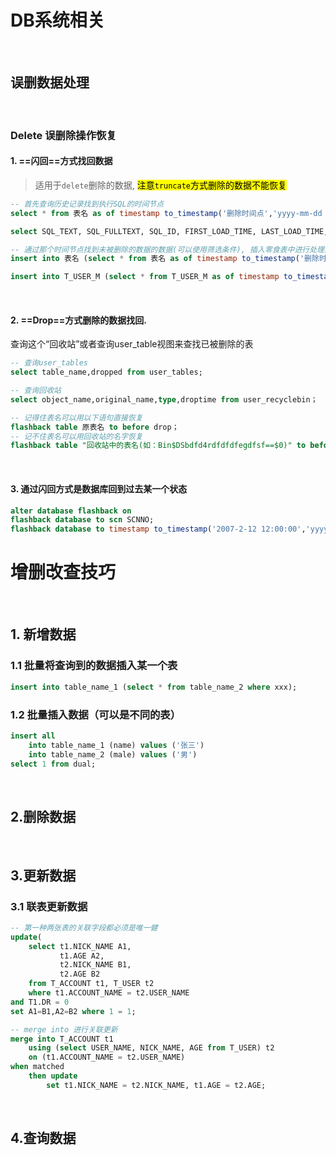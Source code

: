 
# DB系统相关  
<br/>  

## 误删数据处理
<br/>

### Delete 误删除操作恢复

#### 1. ==闪回==方式找回数据
>适用于`delete`删除的数据, <mark class="hltr-red">注意`truncate`方式删除的数据不能恢复</mark>
```sql
-- 首先查询历史记录找到执行SQL的时间节点
select * from 表名 as of timestamp to_timestamp('删除时间点','yyyy-mm-dd hh24:mi:ss')

select SQL_TEXT, SQL_FULLTEXT, SQL_ID, FIRST_LOAD_TIME, LAST_LOAD_TIME, LAST_ACTIVE_TIME from v$sql where sql_text like '%T_USER_M%';

-- 通过那个时间节点找到未被删除的数据的数据(可以使用筛选条件), 插入零食表中进行处理然后在恢复数据
insert into 表名 (select * from 表名 as of timestamp to_timestamp('删除时间点','yyyy-mm-dd hh24:mi:ss'));

insert into T_USER_M (select * from T_USER_M as of timestamp to_timestamp('2023-04-26 14:52:16','yyyy-mm-dd hh24:mi:ss') t1 where t1.USERNAME like '5301%';

```
<br/>

#### 2. ==Drop==方式删除的数据找回. 

查询这个“回收站”或者查询user_table视图来查找已被删除的表
```sql
-- 查询user_tables
select table_name,dropped from user_tables;

-- 查询回收站
select object_name,original_name,type,droptime from user_recyclebin；

-- 记得住表名可以用以下语句直接恢复
flashback table 原表名 to before drop；
-- 记不住表名可以用回收站的名字恢复
flashback table "回收站中的表名(如：Bin$DSbdfd4rdfdfdfegdfsf==$0)" to before drop rename to 新表名
```
<br/>

#### 3. 通过闪回方式是数据库回到过去某一个状态
```sql
alter database flashback on 
flashback database to scn SCNNO;
flashback database to timestamp to_timestamp('2007-2-12 12:00:00','yyyy-mm-dd hh24:mi:ss');
```


# 增删改查技巧
<br/>

## 1. 新增数据

###  1.1 批量将查询到的数据插入某一个表
```sql
insert into table_name_1 (select * from table_name_2 where xxx);
```

### 1.2 批量插入数据（可以是不同的表）

```sql
insert all
	into table_name_1 (name) values ('张三')
	into table_name_2 (male) values ('男')
select 1 from dual;
```

<br/>

## 2.删除数据

<br/>

## 3.更新数据
### 3.1 联表更新数据
```SQL
-- 第一种两张表的关联字段都必须是唯一健
update(  
    select t1.NICK_NAME A1,  
           t1.AGE A2,
           t2.NICK_NAME B1,  
           t2.AGE B2
    from T_ACCOUNT t1, T_USER t2  
    where t1.ACCOUNT_NAME = t2.USER_NAME   
and T1.DR = 0   
set A1=B1,A2=B2 where 1 = 1;

-- merge into 进行关联更新
merge into T_ACCOUNT t1
	using (select USER_NAME, NICK_NAME, AGE from T_USER) t2
	on (t1.ACCOUNT_NAME = t2.USER_NAME)
when matched
	then update 
		set t1.NICK_NAME = t2.NICK_NAME, t1.AGE = t2.AGE;
```

<br/>

## 4.查询数据
